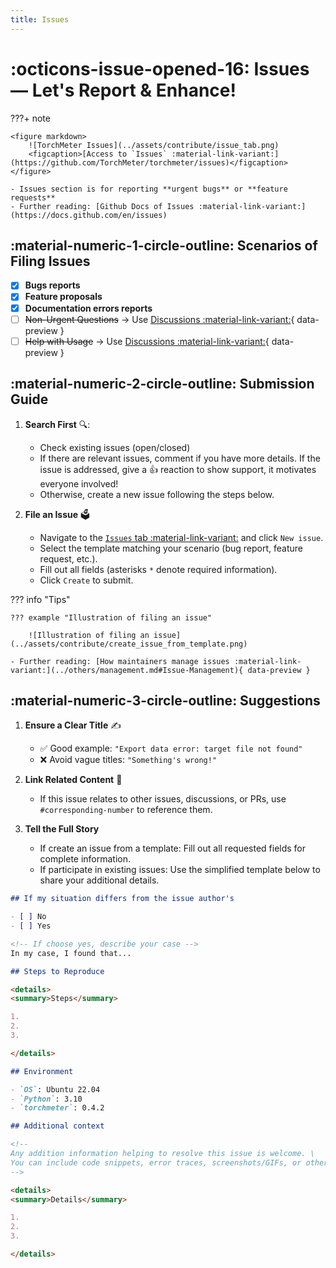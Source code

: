 ```yaml
---
title: Issues
---
```


# :octicons-issue-opened-16: Issues — Let's Report & Enhance! 

???+ note

    <figure markdown> 
        ![TorchMeter Issues](../assets/contribute/issue_tab.png)
        <figcaption>[Access to `Issues` :material-link-variant:](https://github.com/TorchMeter/torchmeter/issues)</figcaption>
    </figure>

    - Issues section is for reporting **urgent bugs** or **feature requests** 
    - Further reading: [Github Docs of Issues :material-link-variant:](https://docs.github.com/en/issues)

## **:material-numeric-1-circle-outline: Scenarios of Filing Issues**

- [x] **Bugs reports**
- [x] **Feature proposals**
- [x] **Documentation errors reports**
- [ ] ~~Non-Urgent Questions~~ → Use [Discussions :material-link-variant:](discussions.md){ data-preview }
- [ ] ~~Help with Usage~~ → Use [Discussions :material-link-variant:](discussions.md){ data-preview }

## **:material-numeric-2-circle-outline: Submission Guide**

1. **Search First** 🔍: 
    - Check existing issues (open/closed)
    - If there are relevant issues, comment if you have more details. If the issue is addressed, give a 👍 reaction to show support, it motivates everyone involved!
    - Otherwise, create a new issue following the steps below.

2. **File an Issue** 🗳 
    - Navigate to the [`Issues` tab :material-link-variant:](https://github.com/TorchMeter/torchmeter/issues) and click `New issue`.  
    - Select the template matching your scenario (bug report, feature request, etc.).  
    - Fill out all fields (asterisks `*` denote required information).  
    - Click `Create` to submit.  

??? info "Tips"

    ??? example "Illustration of filing an issue"

        ![Illustration of filing an issue](../assets/contribute/create_issue_from_template.png)

    - Further reading: [How maintainers manage issues :material-link-variant:](../others/management.md#Issue-Management){ data-preview }

## **:material-numeric-3-circle-outline: Suggestions**

1. **Ensure a Clear Title** ✍️  
    - ✅ Good example: `"Export data error: target file not found"`
    - ❌ Avoid vague titles: `"Something's wrong!"`

2. **Link Related Content** 🔗  
    - If this issue relates to other issues, discussions, or PRs, use `#corresponding-number` to reference them.

3. **Tell the Full Story**   
    - If create an issue from a template: Fill out all requested fields for complete information.  
    - If participate in existing issues: Use the simplified template below to share your additional details.

```markdown title="Issue comment template for supplementing details"
## If my situation differs from the issue author's

- [ ] No
- [ ] Yes

<!-- If choose yes, describe your case -->
In my case, I found that...

## Steps to Reproduce

<details>
<summary>Steps</summary>

1. 
2. 
3. 

</details>

## Environment

- `OS`: Ubuntu 22.04
- `Python`: 3.10
- `torchmeter`: 0.4.2

## Additional context

<!-- 
Any addition information helping to resolve this issue is welcome. \
You can include code snippets, error traces, screenshots/GIFs, or other relevant materials here. 
-->

<details>
<summary>Details</summary>

1. 
2. 
3. 

</details>
```
